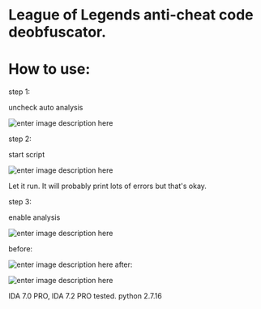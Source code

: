 # League of Legends anti-cheat code deobfuscator.

# How to use:
step 1:

uncheck auto analysis

![enter image description here](https://i.imgur.com/BUT20wB.png)

step 2:

start script

![enter image description here](https://i.imgur.com/U4SoP13.png)

Let it run. It will probably print lots of errors but that's okay.

step 3:

enable analysis

![enter image description here](https://i.imgur.com/mwHlP75.png)

before:

![enter image description here](https://i.imgur.com/UEdJA4Q.png)
after:

![enter image description here](https://i.imgur.com/AFqMeux.png)

IDA 7.0 PRO, IDA 7.2 PRO tested.
python 2.7.16

